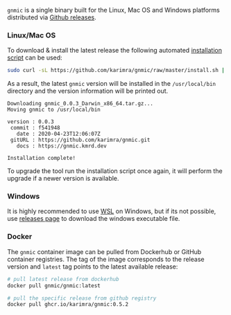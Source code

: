 `gnmic` is a single binary built for the Linux, Mac OS and Windows platforms distributed via [Github releases](https://github.com/karimra/gnmic/releases).

### Linux/Mac OS
To download & install the latest release the following automated [installation script](https://github.com/karimra/gnmic/blob/master/install.sh) can be used:

```bash
sudo curl -sL https://github.com/karimra/gnmic/raw/master/install.sh | sudo bash
```

As a result, the latest `gnmic` version will be installed in the `/usr/local/bin` directory and the version information will be printed out.
```text
Downloading gnmic_0.0.3_Darwin_x86_64.tar.gz...
Moving gnmic to /usr/local/bin

version : 0.0.3
 commit : f541948
   date : 2020-04-23T12:06:07Z
 gitURL : https://github.com/karimra/gnmic.git
   docs : https://gnmic.kmrd.dev

Installation complete!
```

To upgrade the tool run the installation script once again, it will perform the upgrade if a newer version is available.

### Windows
It is highly recommended to use [WSL](https://en.wikipedia.org/wiki/Windows_Subsystem_for_Linux) on Windows, but if its not possible, use [releases page](https://github.com/karimra/gnmic/releases) to download the windows executable file.

### Docker
The `gnmic` container image can be pulled from Dockerhub or GitHub container registries. The tag of the image corresponds to the release version and `latest` tag points to the latest available release:

```bash
# pull latest release from dockerhub
docker pull gnmic/gnmic:latest

# pull the specific release from github registry
docker pull ghcr.io/karimra/gnmic:0.5.2
```

